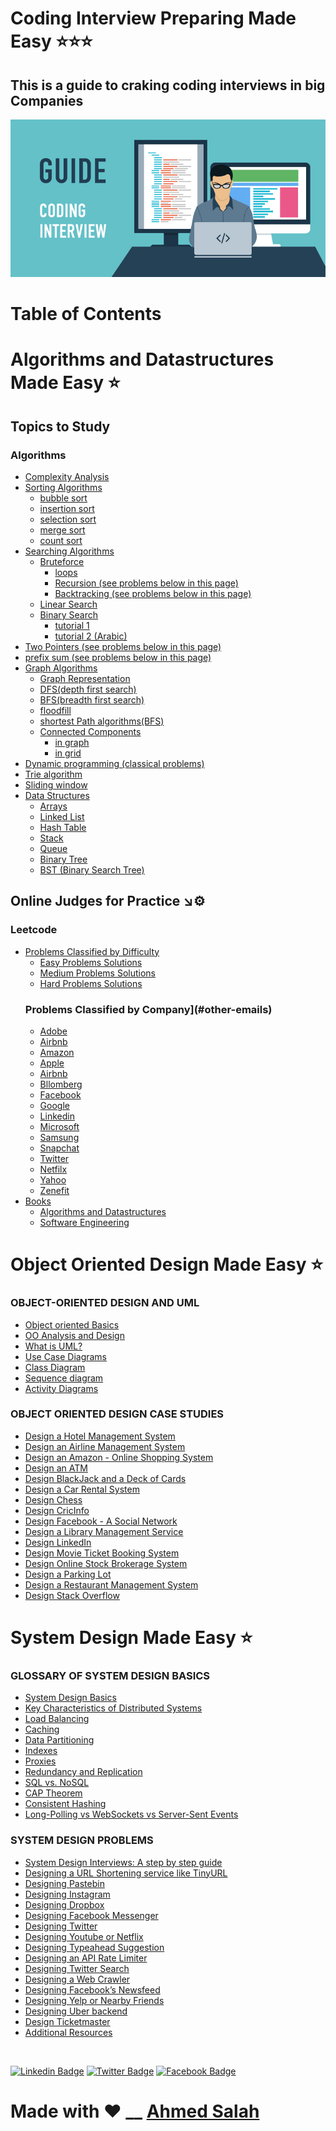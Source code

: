 # Coding Interview Preparing Made Easy ⭐⭐⭐
## This is a guide to craking coding interviews in big Companies
![img](img.jpg)

Table of Contents
=================
   # Algorithms and Datastructures Made Easy ⭐
   ## Topics to Study
   ### Algorithms
   * [Complexity Analysis]()
   * [Sorting Algorithms]()
      * [bubble sort](https://www.hackerearth.com/practice/algorithms/sorting/bubble-sort/tutorial/)
      * [insertion sort](https://www.hackerearth.com/practice/algorithms/sorting/insertion-sort/tutorial/)
      * [selection sort](https://www.hackerearth.com/practice/algorithms/sorting/selection-sort/practice-problems/)
      * [merge sort](https://www.hackerearth.com/practice/algorithms/sorting/merge-sort/tutorial/)
      * [count sort](https://www.hackerearth.com/practice/algorithms/sorting/counting-sort/tutorial/)
   * [Searching Algorithms]()
      * [Bruteforce]()
         * [loops](https://www.geeksforgeeks.org/brute-force-approach-and-its-pros-and-cons/)
         * [Recursion (see problems below in this page)](https://www.geeksforgeeks.org/recursion/)
         * [Backtracking (see problems below in this page)](https://www.geeksforgeeks.org/backtracking-introduction/)
      * [Linear Search](https://www.hackerearth.com/practice/algorithms/searching/linear-search/tutorial/)
      * [Binary Search]()
         * [tutorial 1](https://www.hackerearth.com/practice/algorithms/searching/binary-search/tutorial/)
         * [tutorial 2 (Arabic)](https://www.youtube.com/watch?v=CrudfbS__Ao)
   * [Two Pointers (see problems below in this page)](https://www.geeksforgeeks.org/two-pointers-technique/)
   * [prefix sum (see problems below in this page)](https://www.geeksforgeeks.org/prefix-sum-array-implementation-applications-competitive-programming/)
   * [Graph Algorithms]()
      * [Graph Representation](https://www.hackerearth.com/practice/algorithms/graphs/graph-representation/tutorial/)
      * [DFS(depth first search)](https://www.hackerearth.com/practice/algorithms/graphs/depth-first-search/tutorial/)
      * [BFS(breadth first search)](https://www.hackerearth.com/practice/algorithms/graphs/breadth-first-search/practice-problems/)
      * [floodfill](https://www.hackerearth.com/practice/algorithms/graphs/flood-fill-algorithm/tutorial/)
      * [shortest Path algorithms(BFS)](https://www.geeksforgeeks.org/shortest-path-unweighted-graph/)
      * [Connected Components]()
         * [in graph](https://www.geeksforgeeks.org/connected-components-in-an-undirected-graph/)
         * [in grid](https://algorithms.tutorialhorizon.com/find-the-number-of-distinct-islands-or-connected-components/)
   * [Dynamic programming (classical problems)]()
   * [Trie algorithm]()
   * [Sliding window]()
   * [Data Structures]()
      * [Arrays]()
      * [Linked List](https://github.com/EngAhmedSalah/Coding-Interview-Preparing/tree/master/Topics%20to%20Study/Linked%20List)
      * [Hash Table]()
      * [Stack]()
      * [Queue]()
      * [Binary Tree]()
      * [BST (Binary Search Tree)]()
   ## Online Judges for Practice ↘️⚙️
   ### Leetcode
   * [Problems Classified by Difficulty](https://github.com/EngAhmedSalah/Coding-Interview-Preparing/tree/master/Leetcode/Problems%20Classified%20By%20Difficulty)
      * [Easy Problems Solutions](#other-emails)
      * [Medium Problems Solutions](#configuring-other-emails)
      * [Hard Problems Solutions](#configuring-other-emails)
      ### Problems Classified by Company](#other-emails)
      * [Adobe](https://github.com/EngAhmedSalah/Coding-Interview-Preparing/blob/018102f1bb4c5cd6555fabdf7d0e4ae868a10d0f/Leetcode/Premium%20List%20By%20Company/Adobe%20-%20LeetCode.pdf)
      * [Airbnb](https://github.com/EngAhmedSalah/Coding-Interview-Preparing/blob/origin/Leetcode/Premium%20List%20By%20Company/Airbnb%20-%20LeetCode.pdf)
      * [Amazon](https://github.com/EngAhmedSalah/Coding-Interview-Preparing/blob/origin/Leetcode/Premium%20List%20By%20Company/Amazon%20-%20LeetCode.pdf)
      * [Apple](https://github.com/EngAhmedSalah/Coding-Interview-Preparing/blob/origin/Leetcode/Premium%20List%20By%20Company/Apple%20-%20LeetCode.pdf)
      * [Airbnb](https://github.com/EngAhmedSalah/Coding-Interview-Preparing/blob/origin/Leetcode/Premium%20List%20By%20Company/Airbnb%20-%20LeetCode.pdf)
      * [Bllomberg](https://github.com/EngAhmedSalah/Coding-Interview-Preparing/blob/origin/Leetcode/Premium%20List%20By%20Company/Bloomberg%20-%20LeetCode.pdf)
      * [Facebook](https://github.com/EngAhmedSalah/Coding-Interview-Preparing/blob/origin/Leetcode/Premium%20List%20By%20Company/Facebook%20-%20LeetCode.pdf)
      * [Google](https://github.com/EngAhmedSalah/Coding-Interview-Preparing/tree/master/Leetcode/Problems%20Classified%20by%20Company/Google%20Problems%20Solutions)
      * [Linkedin](https://github.com/EngAhmedSalah/Coding-Interview-Preparing/blob/origin/Leetcode/Premium%20List%20By%20Company/LinkedIn%20-%20LeetCode.pdf)
      * [Microsoft](https://github.com/EngAhmedSalah/Coding-Interview-Preparing/blob/a9496bb33d9e33926ad6c8baa21784e391256f08/Leetcode/Problems%20Classified%20by%20Company/Premium%20List%20By%20Company/Microsoft%20-%20LeetCode.pdf)
      * [Samsung](https://github.com/EngAhmedSalah/Coding-Interview-Preparing/blob/018102f1bb4c5cd6555fabdf7d0e4ae868a10d0f/Leetcode/Premium%20List%20By%20Company/Samsung%20-%20LeetCode.pdf)
      * [Snapchat](https://github.com/EngAhmedSalah/Coding-Interview-Preparing/blob/018102f1bb4c5cd6555fabdf7d0e4ae868a10d0f/Leetcode/Premium%20List%20By%20Company/Snapchat%20-%20LeetCode.pdf)
      * [Twitter](https://github.com/EngAhmedSalah/Coding-Interview-Preparing/blob/018102f1bb4c5cd6555fabdf7d0e4ae868a10d0f/Leetcode/Premium%20List%20By%20Company/Twitter%20-%20LeetCode.pdf)
      * [Netfilx](https://github.com/EngAhmedSalah/Coding-Interview-Preparing/blob/018102f1bb4c5cd6555fabdf7d0e4ae868a10d0f/Leetcode/Premium%20List%20By%20Company/Netflix%20-%20LeetCode.pdf)
      * [Yahoo](https://github.com/EngAhmedSalah/Coding-Interview-Preparing/blob/origin/Leetcode/Premium%20List%20By%20Company/Yahoo%20-%20LeetCode.pdf)
      * [Zenefit](https://github.com/EngAhmedSalah/Coding-Interview-Preparing/blob/origin/Leetcode/Premium%20List%20By%20Company/Zenefits%20-%20LeetCode.pdf)
* [Books](https://github.com/EngAhmedSalah/Coding-Interview-Preparing/tree/master/books)
   * [Algorithms and Datastructures](https://github.com/EngAhmedSalah/Coding-Interview-Preparing/tree/master/books/algorithms%20and%20datastructures)
   * [Software Engineering](https://github.com/EngAhmedSalah/Coding-Interview-Preparing/tree/master/books/Software%20Engineering)
# Object Oriented Design Made Easy ⭐
   ### OBJECT-ORIENTED DESIGN AND UML
   * [Object oriented Basics](https://htmlpreview.github.io/?https://github.com/EngAhmedSalah/Coding-Interview-Preparing/blob/origin/OOP/core/object-oriented-basics.html)
   * [OO Analysis and Design](https://htmlpreview.github.io/?https://github.com/EngAhmedSalah/Coding-Interview-Preparing/blob/origin/OOP/core/OO-analysis-and-design.html)
   * [What is UML?](https://htmlpreview.github.io/?https://github.com/EngAhmedSalah/Coding-Interview-Preparing/blob/origin/OOP/core/what-is-uml.html)
   * [Use Case Diagrams](https://htmlpreview.github.io/?https://github.com/EngAhmedSalah/Coding-Interview-Preparing/blob/origin/OOP/core/use-case-diagram.html)
   * [Class Diagram](https://htmlpreview.github.io/?https://github.com/EngAhmedSalah/Coding-Interview-Preparing/blob/origin/OOP/core/class-diagram.html)
   * [Sequence diagram](https://htmlpreview.github.io/?https://github.com/EngAhmedSalah/Coding-Interview-Preparing/blob/origin/OOP/core/sequence-diagram.html)
   * [Activity Diagrams](https://htmlpreview.github.io/?https://github.com/EngAhmedSalah/Coding-Interview-Preparing/blob/origin/OOP/core/activity-diagrams.html)
   ### OBJECT ORIENTED DESIGN CASE STUDIES
   * [Design a Hotel Management System]()
   * [Design an Airline Management System]()
   * [Design an Amazon - Online Shopping System]()
   * [Design an ATM]()
   * [Design BlackJack and a Deck of Cards]()
   * [Design a Car Rental System]()
   * [Design Chess]()
   * [Design CricInfo]()
   * [Design Facebook - A Social Network]()
   * [Design a Library Management Service]()
   * [Design LinkedIn]()
   * [Design Movie Ticket Booking System]()
   * [Design Online Stock Brokerage System]()
   * [Design a Parking Lot]()
   * [Design a Restaurant Management System]()
   * [Design Stack Overflow]()
   # System Design Made Easy ⭐
   ### GLOSSARY OF SYSTEM DESIGN BASICS
   * [System Design Basics]()
   * [Key Characteristics of Distributed Systems]()
   * [Load Balancing]()
   * [Caching]()
   * [Data Partitioning]()
   * [Indexes]()
   * [Proxies]()
   * [Redundancy and Replication]()
   * [SQL vs. NoSQL]()
   * [CAP Theorem]()
   * [Consistent Hashing]()
   * [Long-Polling vs WebSockets vs Server-Sent Events]()
   ### SYSTEM DESIGN PROBLEMS
   * [System Design Interviews: A step by step guide]()
   * [Designing a URL Shortening service like TinyURL]()
   * [Designing Pastebin]()
   * [Designing Instagram]()
   * [Designing Dropbox]()
   * [Designing Facebook Messenger]()
   * [Designing Twitter]()
   * [Designing Youtube or Netflix]()
   * [Designing Typeahead Suggestion]()
   * [Designing an API Rate Limiter]()
   * [Designing Twitter Search]()
   * [Designing a Web Crawler]()
   * [Designing Facebook’s Newsfeed]()
   * [Designing Yelp or Nearby Friends]()
   * [Designing Uber backend]()
   * [Design Ticketmaster]()
   * [Additional Resources]()


<br>


[![Linkedin Badge](https://img.shields.io/badge/-Ahmed_Salah-blue?style=flat-square&logo=Linkedin&logoColor=white&link=https://www.linkedin.com/in/engahmedsalah98/)](https://www.linkedin.com/in/engahmedsalah98/) [![Twitter Badge](https://img.shields.io/badge/-@Ahmed__Salah-1ca0f1?style=flat-square&labelColor=1ca0f1&logo=twitter&logoColor=white&link=https://twitter.com/engahmedsalah98)](https://twitter.com/engahmedsalah98) [![Facebook Badge](https://img.shields.io/badge/-@Ahmed_Salah_-3b5998?style=flat-square&labelColor=3b5998&logo=facebook&logoColor=white&link=https://www.facebook.com/SWEAhmedSalah/)](https://www.facebook.com/SWEAhmedSalah/)

# Made with :heart: __    <a href = "https://www.facebook.com/SWEAhmedSalah/">Ahmed Salah</a>